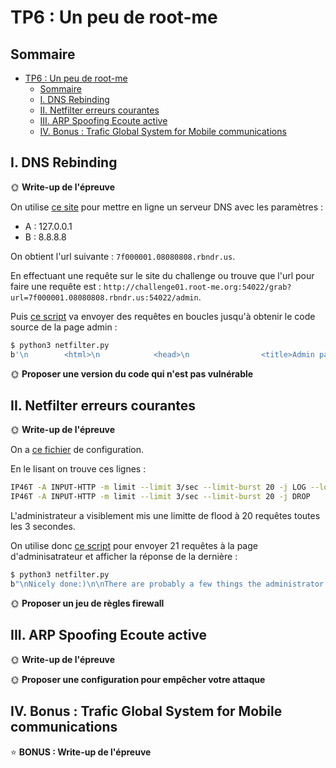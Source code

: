 # TP6 : Un peu de root-me

## Sommaire

- [TP6 : Un peu de root-me](#tp6--un-peu-de-root-me)
  - [Sommaire](#sommaire)
  - [I. DNS Rebinding](#i-dns-rebinding)
  - [II. Netfilter erreurs courantes](#ii-netfilter-erreurs-courantes)
  - [III. ARP Spoofing Ecoute active](#iii-arp-spoofing-ecoute-active)
  - [IV. Bonus : Trafic Global System for Mobile communications](#iv-bonus--trafic-global-system-for-mobile-communications)

## I. DNS Rebinding

🌞 **Write-up de l'épreuve**

On utilise [ce site](https://lock.cmpxchg8b.com/rebinder.html) pour mettre en ligne un serveur DNS avec les paramètres :

- A : 127.0.0.1
- B : 8.8.8.8

On obtient l'url suivante : `7f000001.08080808.rbndr.us`.

En effectuant une requête sur le site du challenge ou trouve que l'url pour faire une requête est : `http://challenge01.root-me.org:54022/grab?url=7f000001.08080808.rbndr.us:54022/admin`.

Puis [ce script](./Scripts/dns.py) va envoyer des requêtes en boucles jusqu'à obtenir le code source de la page admin :

```bash
$ python3 netfilter.py           
b'\n        <html>\n            <head>\n                <title>Admin page</title>\n                <link rel="stylesheet" href="/static/bootstrap.min.css">\n            </head>\n            <body style="background:pink">\n                <br/>\n                <h1 class="d-flex justify-content-center">Well done!</h1>\n                <h3 class="d-flex justify-content-center">Have a cookie. Admins love cookies.</h1>\n                <h6 class="d-flex justify-content-center">Flag: [coucou toi le flag est caché]\n</h6>\n                <div class="d-flex justify-content-center">\n                    <img src="/static/cookie.png"/>\n                </div>\n            </body>\n        </html>\n    '
```

🌞 **Proposer une version du code qui n'est pas vulnérable**

## II. Netfilter erreurs courantes

🌞 **Write-up de l'épreuve**

On a [ce fichier](./Resources/fw.sh) de configuration.

En le lisant on trouve ces lignes :

```bash
IP46T -A INPUT-HTTP -m limit --limit 3/sec --limit-burst 20 -j LOG --log-prefix 'FW_FLOODER '
IP46T -A INPUT-HTTP -m limit --limit 3/sec --limit-burst 20 -j DROP
```

L'administrateur a visiblement mis une limitte de flood à 20 requêtes toutes les 3 secondes.

On utilise donc [ce script](./Scripts/netfilter.py) pour envoyer 21 requêtes à la page d'adminisatrateur et afficher la réponse de la dernière :

```bash
$ python3 netfilter.py 
b"\nNicely done:)\n\nThere are probably a few things the administrator was missing when writing this ruleset:\n\n    1) When a rule does not match, the next one is tested against\n\n    2) When jumped in a user defined chain, if there is no match, then the\n       search resumes at the next rule in the previous (calling) chain\n\n    3) The 'limit' match is used to limit the rate at which a given rule can\n       match: above this limit, 1) applies\n\n    4) When a rule with a 'terminating' target (e.g.: ACCEPT, DROP...) matches\n       a packet, then the search stops: the packet won't be tested against any\n       other rules\n    \n\n\n\nThe flag is: [coucou toi le flag est caché]\n\n"
```

🌞 **Proposer un jeu de règles firewall**

## III. ARP Spoofing Ecoute active

🌞 **Write-up de l'épreuve**

🌞 **Proposer une configuration pour empêcher votre attaque**

## IV. Bonus : Trafic Global System for Mobile communications

⭐ **BONUS : Write-up de l'épreuve**

